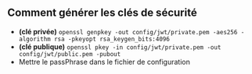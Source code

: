 ## Comment générer les clés de sécurité
- **(clé privée)** `openssl genpkey -out config/jwt/private.pem -aes256 -algorithm rsa -pkeyopt rsa_keygen_bits:4096`
- **(clé publique)** `openssl pkey -in config/jwt/private.pem -out config/jwt/public.pem -pubout`
- Mettre le passPhrase dans le fichier de configuration
